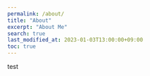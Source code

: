 ```yaml
---
permalink: /about/
title: "About"
excerpt: "About Me"
search: true
last_modified_at: 2023-01-03T13:00:00+09:00
toc: true
--- 
```

test